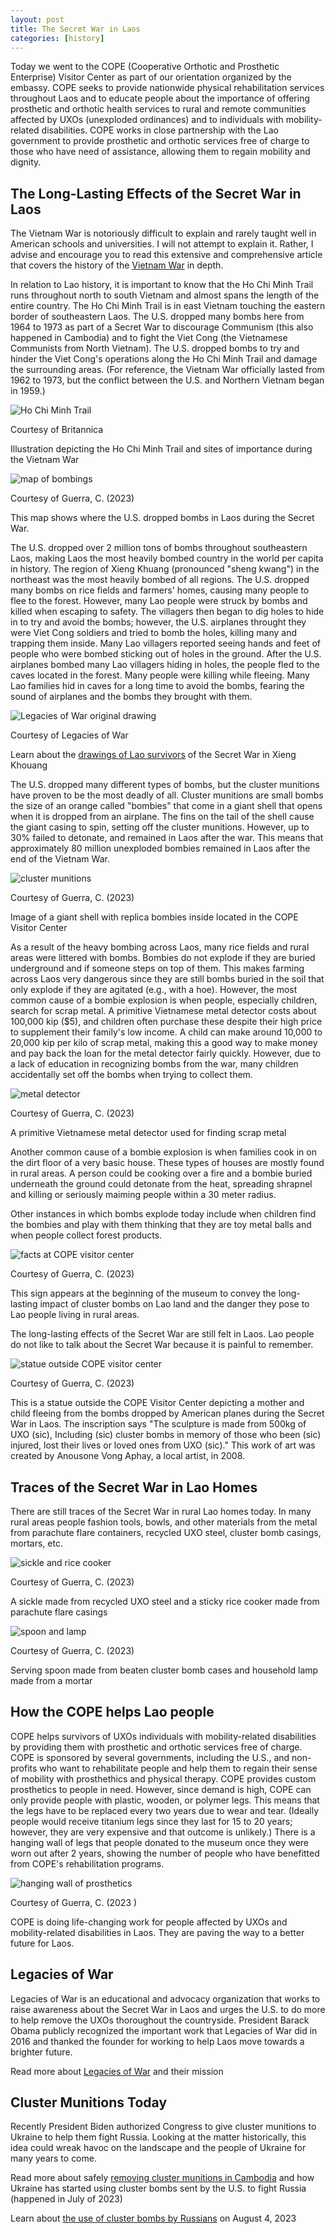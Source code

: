 ```yaml
---
layout: post
title: The Secret War in Laos
categories: [history]
---
```


Today we went to the COPE (Cooperative Orthotic and Prosthetic Enterprise) Visitor Center as part of our orientation organized by the embassy. COPE seeks to provide nationwide physical rehabilitation services throughout Laos and to educate people about the importance of offering prosthetic and orthotic health services to rural and remote communities affected by UXOs (unexploded ordinances) and to individuals with mobility-related disabilities. COPE works in close partnership with the Lao government to provide prosthetic and orthotic services free of charge to those who have need of assistance, allowing them to regain mobility and dignity.

## The Long-Lasting Effects of the Secret War in Laos

The Vietnam War is notoriously difficult to explain and rarely taught well in American schools and universities. I will not attempt to explain it. Rather, I advise and encourage you to read this extensive and comprehensive article that covers the history of the [Vietnam War](https://www.britannica.com/event/Vietnam-War/The-U-S-role-grows) in depth.

In relation to Lao history, it is important to know that the Ho Chi Minh Trail runs throughout north to south Vietnam and almost spans the length of the entire country. The Ho Chi Minh Trail is in east Vietnam touching the eastern border of southeastern Laos. The U.S. dropped many bombs here from 1964 to 1973 as part of a Secret War to discourage Communism (this also happened in Cambodia) and to fight the Viet Cong (the Vietnamese Communists from North Vietnam). The U.S. dropped bombs to try and hinder the Viet Cong's operations along the Ho Chi Minh Trail and damage the surrounding areas. (For reference, the Vietnam War officially lasted from 1962 to 1973, but the conflict between the U.S. and Northern Vietnam began in 1959.)

![Ho Chi Minh Trail](https://cdn.britannica.com/29/78729-050-AC5EEAF5/map-North-and-South-Vietnam-communists-War.jpg)

Courtesy of Britannica

Illustration depicting the Ho Chi Minh Trail and sites of importance during the Vietnam War

![map of bombings](https://lh3.googleusercontent.com/pw/AIL4fc_s37b_-pvq80KINiviz7J9HjB0NmIgz7WnSVsv595viKu_heO2WR4PxfAWbUk9GkaO_CP_yoI4rjJ0CvGyfBby-poXgTFaN2WWPAWL4PtRRTZdWtWV=w1000)

Courtesy of Guerra, C. (2023)

This map shows where the U.S. dropped bombs in Laos during the Secret War. 

The U.S. dropped over 2 million tons of bombs throughout southeastern Laos, making Laos the most heavily bombed country in the world per capita in history. The region of Xieng Khuang (pronounced "sheng kwang") in the northeast was the most heavily bombed of all regions. The U.S. dropped many bombs on rice fields and farmers' homes, causing many people to flee to the forest. However, many Lao people were struck by bombs and killed when escaping to safety. The villagers then began to dig holes to hide in to try and avoid the bombs; however, the U.S. airplanes throught they were Viet Cong soldiers and tried to bomb the holes, killing many and trapping them inside. Many Lao villagers reported seeing hands and feet of people who were bombed sticking out of holes in the ground. After the U.S. airplanes bombed many Lao villagers hiding in holes, the people fled to the caves located in the forest. Many people were killing while fleeing. Many Lao families hid in caves for a long time to avoid the bombs, fearing the sound of airplanes and the bombs they brought with them.

![Legacies of War original drawing](https://static.wixstatic.com/media/a78821_3ad753d2ed2e4313b02ba4f348b71339~mv2.jpg/v1/fill/w_640,h_494,al_c,q_80,usm_0.66_1.00_0.01,enc_auto/a78821_3ad753d2ed2e4313b02ba4f348b71339~mv2.jpg)

Courtesy of Legacies of War

Learn about the [drawings of Lao survivors](https://www.legaciesofwar.org/the-originals) of the Secret War in Xieng Khouang

The U.S. dropped many different types of bombs, but the cluster munitions have proven to be the most deadly of all. Cluster munitions are small bombs the size of an orange called "bombies" that come in a giant shell that opens when it is dropped from an airplane. The fins on the tail of the shell cause the giant casing to spin, setting off the cluster munitions. However, up to 30% failed to detonate, and remained in Laos after the war. This means that approximately 80 million unexploded bombies remained in Laos after the end of the Vietnam War. 

![cluster munitions](https://lh3.googleusercontent.com/pw/AIL4fc_Am0uDJv1SLw_kDIRYQo2SUyZU5U_nPET6wDqsH_FUJIUbvcJq-9-QC6GfmR3J8HLADDcoqntFlu_Mqov3y6K85rH-QKASg5YhEIEeYyWiltqcuXhK=w1000)

Courtesy of Guerra, C. (2023)

Image of a giant shell with replica bombies inside located in the COPE Visitor Center

As a result of the heavy bombing across Laos, many rice fields and rural areas were littered with bombs. Bombies do not explode if they are buried underground and if someone steps on top of them. This makes farming across Laos very dangerous since they are still bombs buried in the soil that only explode if they are agitated (e.g., with a hoe). However, the most common cause of a bombie explosion is when people, especially children, search for scrap metal. A primitive Vietnamese metal detector costs about 100,000 kip ($5), and children often purchase these despite their high price to supplement their family's low income. A child can make around 10,000 to 20,000 kip per kilo of scrap metal, making this a good way to make money and pay back the loan for the metal detector fairly quickly. However, due to a lack of education in recognizing bombs from the war, many children accidentally set off the bombs when trying to collect them. 

![metal detector](https://lh3.googleusercontent.com/pw/AIL4fc-AMJjzjsgN30CuXPZEzlDCi85acwO8WQ9qQGr5pofQcicIKpRn0qDk_XlUBP5-mVo8AAWGJzwAP6vUpZkUQcyhHKSVQ1iEAEaidCVPBXjn3mxwvT2B=w1000)

Courtesy of Guerra, C. (2023)

A primitive Vietnamese metal detector used for finding scrap metal

Another common cause of a bombie explosion is when families cook in on the dirt floor of a very basic house. These types of houses are mostly found in rural areas. A person could be cooking over a fire and a bombie buried underneath the ground could detonate from the heat, spreading shrapnel and killing or seriously maiming people within a 30 meter radius. 

Other instances in which bombs explode today include when children find the bombies and play with them thinking that they are toy metal balls and when people collect forest products.

![facts at COPE visitor center](https://lh3.googleusercontent.com/pw/AIL4fc8UJdjIoDUhlRSRPJLkkeRRpe96nDq9ndE_1TNaybc4GWd24al7eRw5wJywF07aQ5cyZ2tfxwWD985DV0nUcQ-KJ2I0pUwnqbAgjJXDFuSyliqAIud3=w1000)

Courtesy of Guerra, C. (2023)

This sign appears at the beginning of the museum to convey the long-lasting impact of cluster bombs on Lao land and the danger they pose to Lao people living in rural areas. 

The long-lasting effects of the Secret War are still felt in Laos. Lao people do not like to talk about the Secret War because it is painful to remember. 

![statue outside COPE visitor center](https://lh3.googleusercontent.com/pw/AIL4fc8p4T9KJYcrG5rqGZlmt2t2n3rGk-i5l7o_7hqjL9qFs5WAwBxKs2hmsOk1OSONMKHYoKSLTdxBYL2jNjq1py8WekZgmYPXTJeW0I_nudDpEF2LQqJ0=w1000)

Courtesy of Guerra, C. (2023)

This is a statue outside the COPE Visitor Center depicting a mother and child fleeing from the bombs dropped by American planes during the Secret War in Laos. The inscription says "The sculpture is made from 500kg of UXO (sic), Including (sic) cluster bombs in memory of those who been (sic) injured, lost their lives or loved ones from UXO (sic)." This work of art was created by Anousone Vong Aphay, a local artist, in 2008.

## Traces of the Secret War in Lao Homes

There are still traces of the Secret War in rural Lao homes today. In many rural areas people fashion tools, bowls, and other materials from the metal from parachute flare containers, recycled UXO steel, cluster bomb casings, mortars, etc.

![sickle and rice cooker](https://lh3.googleusercontent.com/pw/AIL4fc8MhiU1yJM5QrZwxsb4tC6Hn12_KknJmqog0E3Jjc-Wsg5aLreeXkL6eDxFH11r0NuJWFDtpbsPy7nxGp7PuVE0mOwYxu2pv59LPYfPeIgjmRSVHIrl=w1000)

Courtesy of Guerra, C. (2023)

A sickle made from recycled UXO steel and a sticky rice cooker made from parachute flare casings

![spoon and lamp](https://lh3.googleusercontent.com/pw/AIL4fc_DvS8lxZhYhUt33uD51ecxTd4UoxOWaA5yeZmjCIZ6XWbO_M6XwErpxcpCURONVhFnvN6qPQRC2VrUHLLtUehQEPMHsMsJt7e_JupsmoKoVGhMtJF4=w1000)

Courtesy of Guerra, C. (2023)

Serving spoon made from beaten cluster bomb cases and household lamp made from a mortar

## How the COPE helps Lao people

COPE helps survivors of UXOs individuals with mobility-related disabilities by providing them with prosthetic and orthotic services free of charge. COPE is sponsored by several governments, including the U.S., and non-profits who want to rehabilitate people and help them to regain their sense of mobility with prosthethics and physical therapy. COPE provides custom prosthetics to people in need. However, since demand is high, COPE can only provide people with plastic, wooden, or polymer legs. This means that the legs have to be replaced every two years due to wear and tear. (Ideally people would receive titanium legs since they last for 15 to 20 years; however, they are very expensive and that outcome is unlikely.) There is a hanging wall of legs that people donated to the museum once they were worn out after 2 years, showing the number of people who have benefitted from COPE's rehabilitation programs.

![hanging wall of prosthetics](https://lh3.googleusercontent.com/pw/AIL4fc8jLgA5LcOs8CB1GmdJ6JvMikBzVddf_totuKgTyslgVkOeoxiF9hznqJRZC1oDkoXr66khje0nKG7q73u9KlPNUYfPu4J0khGnjB3fkKP3YL2C9hoP=w1000)

Courtesy of Guerra, C. (2023 )

COPE is doing life-changing work for people affected by UXOs and mobility-related disabilities in Laos. They are paving the way to a better future for Laos. 

## Legacies of War

Legacies of War is an educational and advocacy organization that works to raise awareness about the Secret War in Laos and urges the U.S. to do more to help remove the UXOs thoroughout the countryside. President Barack Obama publicly recognized the important work that Legacies of War did in 2016 and thanked the founder for working to help Laos move towards a brighter future. 

Read more about [Legacies of War](https://www.legaciesofwar.org) and their mission

## Cluster Munitions Today

Recently President Biden authorized Congress to give cluster munitions to Ukraine to help them fight Russia. Looking at the matter historically, this idea could wreak havoc on the landscape and the people of Ukraine for many years to come. 

Read more about safely [removing cluster munitions in Cambodia](https://www.aljazeera.com/opinions/2023/8/15/a-50-year-old-lesson-for-ukraines-use-of-cluster-munitions) and how Ukraine has started using cluster bombs sent by the U.S. to fight Russia (happened in July of 2023)

Learn about [the use of cluster bombs by Russians](https://www.hrw.org/news/2023/08/04/ukraine-apparent-russian-cluster-munition-attack) on August 4, 2023

<!-- Hello and welcome. The only purpose of this post is to greet you when your site comes alive for the first time.  
This post will demonstrate some of the more common content & elements found in posts.  
Feel free to delete this post when you are ready to publish your first post.  

Lorem ipsum dolor sit amet, consectetur adipiscing elit. Fusce bibendum neque eget nunc mattis eu sollicitudin enim tincidunt. Vestibulum lacus tortor, ultricies id dignissim ac, bibendum in velit.

## Some great heading (h2)

Proin convallis mi ac felis pharetra aliquam. Curabitur dignissim accumsan rutrum. In arcu magna, aliquet vel pretium et, molestie et arcu.


Mauris lobortis nulla et felis ullamcorper bibendum. Phasellus et hendrerit mauris. Proin eget nibh a massa vestibulum pretium. Suspendisse eu nisl a ante aliquet bibendum quis a nunc. Praesent varius interdum vehicula. Aenean risus libero, placerat at vestibulum eget, ultricies eu enim. Praesent nulla tortor, malesuada adipiscing adipiscing sollicitudin, adipiscing eget est.

## Another great heading (h2)

Lorem ipsum dolor sit amet, consectetur adipiscing elit. Fusce bibendum neque eget nunc mattis eu sollicitudin enim tincidunt. Vestibulum lacus tortor, ultricies id dignissim ac, bibendum in velit.

### Some great subheading (h3)

Proin convallis mi ac felis pharetra aliquam. Curabitur dignissim accumsan rutrum. In arcu magna, aliquet vel pretium et, molestie et arcu. Mauris lobortis nulla et felis ullamcorper bibendum.

Phasellus et hendrerit mauris. Proin eget nibh a massa vestibulum pretium. Suspendisse eu nisl a ante aliquet bibendum quis a nunc.

### Some great subheading (h3)

Praesent varius interdum vehicula. Aenean risus libero, placerat at vestibulum eget, ultricies eu enim. Praesent nulla tortor, malesuada adipiscing adipiscing sollicitudin, adipiscing eget est.

> This quote will *change* your life. It will reveal the <i>secrets</i> of the universe, and all the wonders of humanity. Don't <em>misuse</em> it.

Lorem ipsum dolor sit amet, consectetur adipiscing elit. Fusce bibendum neque eget nunc mattis eu sollicitudin enim tincidunt.

### Some great subheading (h3)

Vestibulum lacus tortor, ultricies id dignissim ac, bibendum in velit. Proin convallis mi ac felis pharetra aliquam. Curabitur dignissim accumsan rutrum.

In arcu magna, aliquet vel pretium et, molestie et arcu. Mauris lobortis nulla et felis ullamcorper bibendum. Phasellus et hendrerit mauris.

#### You might want a sub-subheading (h4)

In arcu magna, aliquet vel pretium et, molestie et arcu. Mauris lobortis nulla et felis ullamcorper bibendum. Phasellus et hendrerit mauris.

In arcu magna, aliquet vel pretium et, molestie et arcu. Mauris lobortis nulla et felis ullamcorper bibendum. Phasellus et hendrerit mauris.

#### But it's probably overkill (h4)

In arcu magna, aliquet vel pretium et, molestie et arcu. Mauris lobortis nulla et felis ullamcorper bibendum. Phasellus et hendrerit mauris.

##### Could be a smaller sub-heading, `pacman` (h5)

In arcu magna, aliquet vel pretium et, molestie et arcu. Mauris lobortis nulla et felis ullamcorper bibendum. Phasellus et hendrerit mauris.

###### Small yet significant sub-heading  (h6)

In arcu magna, aliquet vel pretium et, molestie et arcu. Mauris lobortis nulla et felis ullamcorper bibendum. Phasellus et hendrerit mauris.

### Highlight the code please!!

{% highlight c %}
float Q_rsqrt( float number )
{
	long i;
	float x2, y;
	const float threehalfs = 1.5F;

	x2 = number * 0.5F;
	y  = number;
	i  = * ( long * ) &y;                       // evil floating point bit level hacking
	i  = 0x5f3759df - ( i >> 1 );               // what the fuck? 
	y  = * ( float * ) &i;
	y  = y * ( threehalfs - ( x2 * y * y ) );   // 1st iteration
//	y  = y * ( threehalfs - ( x2 * y * y ) );   // 2nd iteration, this can be removed

	return y;
}
{% endhighlight %}

### Oh hai, an unordered list!!

In arcu magna, aliquet vel pretium et, molestie et arcu. Mauris lobortis nulla et felis ullamcorper bibendum. Phasellus et hendrerit mauris.

- First item, yo
- Second item, dawg
- Third item, what what?!
- Fourth item, fo sheezy my neezy

### Oh hai, an ordered list!!

In arcu magna, aliquet vel pretium et, molestie et arcu. Mauris lobortis nulla et felis ullamcorper bibendum. Phasellus et hendrerit mauris.

1. First item, yo
2. Second item, dawg
3. Third item, what what?!
4. Fourth item, fo sheezy my neezy

## Headings are cool! (h2)

Proin eget nibh a massa vestibulum pretium. Suspendisse eu nisl a ante aliquet bibendum quis a nunc. Praesent varius interdum vehicula. Aenean risus libero, placerat at vestibulum eget, ultricies eu enim. Praesent nulla tortor, malesuada adipiscing adipiscing sollicitudin, adipiscing eget est.

Praesent nulla tortor, malesuada adipiscing adipiscing sollicitudin, adipiscing eget est.

Proin eget nibh a massa vestibulum pretium. Suspendisse eu nisl a ante aliquet bibendum quis a nunc.

### Tables

Title 1               | Title 2               | Title 3               | Title 4
--------------------- | --------------------- | --------------------- | ---------------------
lorem                 | lorem ipsum           | lorem ipsum dolor     | lorem ipsum dolor sit
lorem ipsum dolor sit | lorem ipsum dolor sit | lorem ipsum dolor sit | lorem ipsum dolor sit
lorem ipsum dolor sit | lorem ipsum dolor sit | lorem ipsum dolor sit | lorem ipsum dolor sit
lorem ipsum dolor sit | lorem ipsum dolor sit | lorem ipsum dolor sit | lorem ipsum dolor sit

Title 1 | Title 2 | Title 3 | Title 4
--- | --- | --- | ---
lorem | lorem ipsum | lorem ipsum dolor | lorem ipsum dolor sit
lorem ipsum dolor sit amet | lorem ipsum dolor sit amet consectetur | lorem ipsum dolor sit amet | lorem ipsum dolor sit
lorem ipsum dolor | lorem ipsum | lorem | lorem ipsum
lorem ipsum dolor | lorem ipsum dolor sit | lorem ipsum dolor sit amet | lorem ipsum dolor sit amet consectetur -->
